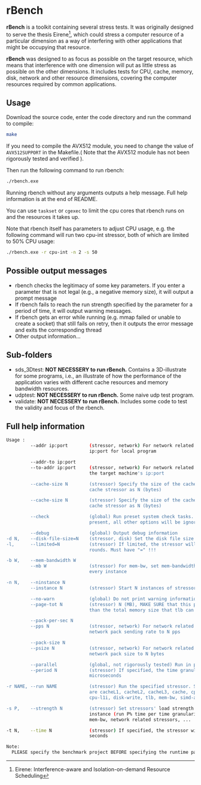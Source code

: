 # rBench

**rBench** is a toolkit containing several stress tests. It was originally designed to serve the thesis Eirene[^Eirene], which could stress a computer resource of a particular dimension as a way of interfering with other applications that might be occupying that resource.

**rBench** was designed to as focus as possible on the target resource, which means that interference with one dimension will put as little stress as possible on the other dimensions. It includes tests for CPU, cache, memory, disk, network and other resource dimensions, covering the computer resources required by common applications.



## Usage

Download the source code, enter the code directory and run the command to compile:

```bash
make
```

If you need to compile the AVX512 module, you need to change the value of `AVX512SUPPORT` in the Makefile.( Note that the AVX512 module has not been rigorously tested and verified ).



Then run the following command to run rbench:

```bash
./rbench.exe
```

Running rbench without any arguments outputs a help message. Full help information is at the end of README.

You can use `taskset` or `cgexec` to limit the cpu cores that rbench runs on and the resources it takes up.

Note that rbench itself has parameters to adjust CPU usage, e.g. the following command will run two cpu-int stressor, both of which are limited to 50% CPU usage:

```bash
./rbench.exe -r cpu-int -n 2 -s 50
```



## Possible output messages

- rbench checks the legitimacy of some key parameters. If you enter a parameter that is not legal (e.g., a negative memory size), it will output a prompt message
- If rbench fails to reach the run strength specified by the parameter for a period of time, it will output warning messages.
- If rbench gets an error while running (e.g. mmap failed or unable to create a socket) that still fails on retry, then it outputs the error message and exits the corresponding thread
- Other output information...





## Sub-folders

- sds_3Dtest: **NOT NECESSERY to run rBench.** Contains a 3D-illustrate for some programs, i.e., an illustrate of how the performance of the application varies with different cache resources and memory bandwidth resources.
- udptest:  **NOT NECESSERY to run rBench.** Some naive udp test program.
- validate: **NOT NECESSERY to run rBench.** Includes some code to test the validity and focus of the rbench.



## Full help information

```bash
Usage :
         --addr ip:port        (stressor, network) For network related stressors, set the
                               ip:port for local program

         --addr-to ip:port     
         --to-addr ip:port     (stressor, network) For network related stressors, specify
                               the target machine's ip:port

         --cache-size N        (stressor) Specify the size of the cache buffer of the
                               cache stressor as N (bytes)

         --cache-size N        (stressor) Specify the size of the cache buffer of the
                               cache stressor as N (bytes)

         --check               (global) Run preset system check tasks. If this option is
                               present, all other options will be ignored

         --debug               (global) Output debug information
-d N,    --disk-file-size=N    (stressor, disk) Set the disk file size to N bytes
-l,      --limited=N           (stressor) If limited, the stressor will stop after N
                               rounds. Must have "=" !!!

-b W,    --mem-bandwidth W     
         --mb W                (stressor) For mem-bw, set mem-bandwidth to W MB/s for
                               every instance

-n N,    --ninstance N         
         --instance N          (stressor) Start N instances of stressors

         --no-warn             (global) Do not print warning information
         --page-tot N          (stressor) N (MB), MAKE SURE that this parameter is greater
                               than the total memory size that tlb can cache

         --pack-per-sec N      
         --pps N               (stressor, network) For network related stressors, set the
                               network pack sending rate to N pps

         --pack-size N         
         --psize N             (stressor, network) For network related stressors, set the
                               network pack size to N bytes

         --parallel            (global, not rigorously tested) Run in parallel mode
         --period N            (stressor) If specified, the time granularity is N
                               microseconds

-r NAME, --run NAME            (stressor) Run the specified stressor. Supported test items
                               are cacheL1, cacheL2, cacheL3, cache, cpu-int, cpu-float,
                               cpu-l1i, disk-write, tlb, mem-bw, simd-avx, simd-avx512

-s P,    --strength N          (stressor) Set stressors' load strength to P% for every
                               instance (run P% time per time granularity).Not valid for
                               mem-bw, network related stressors, ...

-t N,    --time N              (stressor) If specified, the stressor will stop after N
                               seconds

Note:
  PLEASE specify the benchmark project BEFORE specifying the runtime parameters!!

```



[^Eirene]: Eirene: Interference-aware and Isolation-on-demand Resource Scheduling

